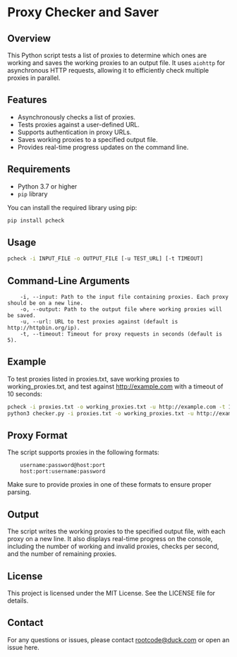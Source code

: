 # Proxy Checker and Saver

## Overview

This Python script tests a list of proxies to determine which ones are working and saves the working proxies to an output file. It uses `aiohttp` for asynchronous HTTP requests, allowing it to efficiently check multiple proxies in parallel.

## Features

- Asynchronously checks a list of proxies.
- Tests proxies against a user-defined URL.
- Supports authentication in proxy URLs.
- Saves working proxies to a specified output file.
- Provides real-time progress updates on the command line.


## Requirements

- Python 3.7 or higher
- `pip` library

You can install the required library using pip:

```sh
pip install pcheck
```

## Usage
```sh
pcheck -i INPUT_FILE -o OUTPUT_FILE [-u TEST_URL] [-t TIMEOUT]
```


## Command-Line Arguments
```
    -i, --input: Path to the input file containing proxies. Each proxy should be on a new line.
    -o, --output: Path to the output file where working proxies will be saved.
    -u, --url: URL to test proxies against (default is http://httpbin.org/ip).
    -t, --timeout: Timeout for proxy requests in seconds (default is 5).
```

## Example

To test proxies listed in proxies.txt, save working proxies to working_proxies.txt, and test against http://example.com with a timeout of 10 seconds:

```sh
pcheck -i proxies.txt -o working_proxies.txt -u http://example.com -t 10
python3 checker.py -i proxies.txt -o working_proxies.txt -u http://example.com -t 10
```

## Proxy Format

The script supports proxies in the following formats:

```
    username:password@host:port
    host:port:username:password
```

Make sure to provide proxies in one of these formats to ensure proper parsing.

## Output

The script writes the working proxies to the specified output file, with each proxy on a new line. It also displays real-time progress on the console, including the number of working and invalid proxies, checks per second, and the number of remaining proxies.

## License

This project is licensed under the MIT License. See the LICENSE file for details.
## Contact

For any questions or issues, please contact rootcode@duck.com or open an issue here.
